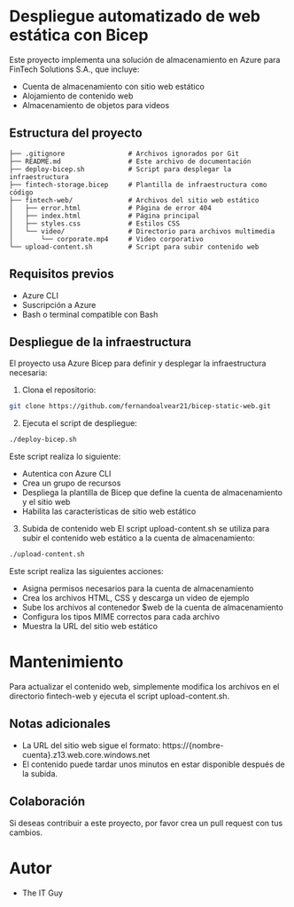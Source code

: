# Despliegue automatizado de web estática con Bicep
Este proyecto implementa una solución de almacenamiento en Azure para FinTech Solutions S.A., que incluye:

- Cuenta de almacenamiento con sitio web estático
- Alojamiento de contenido web
- Almacenamiento de objetos para videos
## Estructura del proyecto

```plaintext
├── .gitignore                # Archivos ignorados por Git
├── README.md                 # Este archivo de documentación
├── deploy-bicep.sh           # Script para desplegar la infraestructura
├── fintech-storage.bicep     # Plantilla de infraestructura como código
├── fintech-web/              # Archivos del sitio web estático
│   ├── error.html            # Página de error 404
│   ├── index.html            # Página principal
│   ├── styles.css            # Estilos CSS
│   └── video/                # Directorio para archivos multimedia
│       └── corporate.mp4     # Video corporativo
└── upload-content.sh         # Script para subir contenido web
```

## Requisitos previos
- Azure CLI
- Suscripción a Azure
- Bash o terminal compatible con Bash

## Despliegue de la infraestructura
El proyecto usa Azure Bicep para definir y desplegar la infraestructura necesaria: 
1. Clona el repositorio:
```bash
git clone https://github.com/fernandoalvear21/bicep-static-web.git
````
2. Ejecuta el script de despliegue:
```bash
./deploy-bicep.sh
```
Este script realiza lo siguiente:
- Autentica con Azure CLI
- Crea un grupo de recursos
- Despliega la plantilla de Bicep que define la cuenta de almacenamiento y el sitio web
- Habilita las características de sitio web estático

3. Subida de contenido web
El script upload-content.sh se utiliza para subir el contenido web estático a la cuenta de almacenamiento:
```bash
./upload-content.sh
```
Este script realiza las siguientes acciones:
- Asigna permisos necesarios para la cuenta de almacenamiento
- Crea los archivos HTML, CSS y descarga un video de ejemplo
- Sube los archivos al contenedor $web de la cuenta de almacenamiento
- Configura los tipos MIME correctos para cada archivo
- Muestra la URL del sitio web estático

# Mantenimiento
Para actualizar el contenido web, simplemente modifica los archivos en el directorio fintech-web y ejecuta el script upload-content.sh.

## Notas adicionales
- La URL del sitio web sigue el formato: https://{nombre-cuenta}.z13.web.core.windows.net
- El contenido puede tardar unos minutos en estar disponible después de la subida.

## Colaboración
Si deseas contribuir a este proyecto, por favor crea un pull request con tus cambios.

# Autor
- The IT Guy